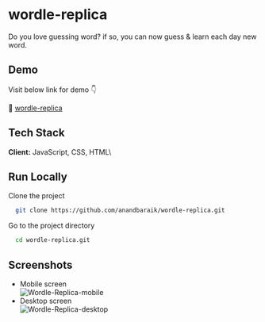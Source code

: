 # wordle-replica

Do you love guessing word? if so, you can now guess & learn each day new word.

## Demo

Visit below link for demo 👇

🔗 [wordle-replica](https://wordle-replica.netlify.app)

## Tech Stack

**Client:** JavaScript, CSS, HTML\

## Run Locally

Clone the project

```bash
  git clone https://github.com/anandbaraik/wordle-replica.git
```

Go to the project directory

```bash
  cd wordle-replica.git
```

## Screenshots

- Mobile screen\
  ![Wordle-Replica-mobile](https://user-images.githubusercontent.com/31516195/155757221-927e873b-2f4d-4f5b-9a6c-d76cd7f64553.png)
- Desktop screen\
  ![Wordle-Replica-desktop](https://user-images.githubusercontent.com/31516195/155757227-2b819af3-5049-4017-a337-114c69444006.png)
